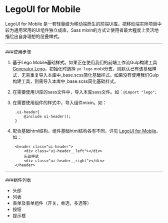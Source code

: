# LegoUI for Mobile

LegoUI for Mobile 是一套轻量级为移动端而生的前端UI库。把移动端实际项目中较为通用常用的UI组件独立成库，Sass mixin的方式让使用者最大程度上灵活地描绘出自身理想的层叠样式。

---

###使用步骤

1. 基于Lego Mobile基础样式。如果正在使用我们的前端工作流Gulp构建工具 [Generator Lego](https://github.com/duowan/generator-lego)，初始化时选择 `yo lego` mobi分支，则默认已有该基础样式，无需重复导入本库中_base.scss简化基础样式。如果没有使用我们Gulp构建工具，则需导入本库中_base.scss简化基础样式。

2. 在需要使用UI库的sass文件中，导入本库sass文件。如：`@import "lego";`

3. 在需要使用组件的样式中，导入组件mixin。如：
	
		.ui-header{
			@include ui-header();
		}
		
4. 配合基础html结构，组件基础html结构各有不同，详见 [LegoUI for Mobile](http://ued.yypm.com/legomobi/3.0.0/src/docs/home.html)。如：

		<header class="ui-header">
	        <div class="ui-header__left"></div>
	        头部样式
	        <div class="ui-header__right"></div>
	    </header>
	    
---

###组件列表
* 头部
* 列表
* 表单及表单组件（开关，单选，多选等）
* 按钮
* 提示框